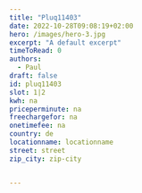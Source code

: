 ```yaml
---
title: "Pluq11403"
date: 2022-10-28T09:08:19+02:00
hero: /images/hero-3.jpg
excerpt: "A default excerpt"
timeToRead: 0
authors:
  - Paul
draft: false
id: pluq11403
slot: 1|2
kwh: na
priceperminute: na
freechargefor: na
onetimefee: na
country: de
locationname: locationname
street: street
zip_city: zip-city


---
```

